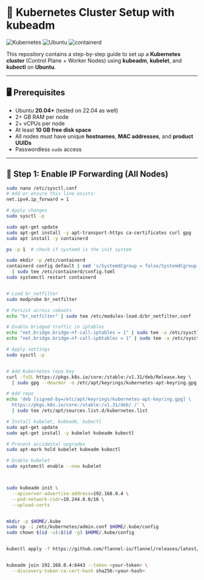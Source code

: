 # 🚀 Kubernetes Cluster Setup with kubeadm

![Kubernetes](https://img.shields.io/badge/Kubernetes-Cluster-blue?logo=kubernetes)
![Ubuntu](https://img.shields.io/badge/Ubuntu-20.04%2B-orange?logo=ubuntu)
![containerd](https://img.shields.io/badge/Runtime-containerd-green)

This repository contains a step-by-step guide to set up a **Kubernetes cluster** (Control Plane + Worker Nodes) using **kubeadm**, **kubelet**, and **kubectl** on **Ubuntu**.

---

## 🖥️ Prerequisites

- Ubuntu **20.04+** (tested on 22.04 as well)  
- 2+ GB RAM per node  
- 2+ vCPUs per node  
- At least **10 GB free disk space**  
- All nodes must have unique **hostnames**, **MAC addresses**, and **product UUIDs**  
- Passwordless `sudo` access  

---

## 🔧 Step 1: Enable IP Forwarding (All Nodes)

```bash
sudo nano /etc/sysctl.conf
# Add or ensure this line exists:
net.ipv4.ip_forward = 1

# Apply changes
sudo sysctl -p

sudo apt-get update
sudo apt-get install -y apt-transport-https ca-certificates curl gpg
sudo apt install -y containerd

ps -p 1  # check if systemd is the init system

sudo mkdir -p /etc/containerd
containerd config default | sed 's/SystemdCgroup = false/SystemdCgroup = true/' \
  | sudo tee /etc/containerd/config.toml
sudo systemctl restart containerd


# Load br_netfilter
sudo modprobe br_netfilter

# Persist across reboots
echo "br_netfilter" | sudo tee /etc/modules-load.d/br_netfilter.conf

# Enable bridged traffic in iptables
echo "net.bridge.bridge-nf-call-iptables = 1" | sudo tee -a /etc/sysctl.conf
echo "net.bridge.bridge-nf-call-ip6tables = 1" | sudo tee -a /etc/sysctl.conf

# Apply settings
sudo sysctl -p


# Add Kubernetes repo key
curl -fsSL https://pkgs.k8s.io/core:/stable:/v1.31/deb/Release.key \
  | sudo gpg --dearmor -o /etc/apt/keyrings/kubernetes-apt-keyring.gpg

# Add repo
echo 'deb [signed-by=/etc/apt/keyrings/kubernetes-apt-keyring.gpg] \
  https://pkgs.k8s.io/core:/stable:/v1.31/deb/ /' \
  | sudo tee /etc/apt/sources.list.d/kubernetes.list

# Install kubelet, kubeadm, kubectl
sudo apt-get update
sudo apt-get install -y kubelet kubeadm kubectl

# Prevent accidental upgrades
sudo apt-mark hold kubelet kubeadm kubectl

# Enable kubelet
sudo systemctl enable --now kubelet



sudo kubeadm init \
  --apiserver-advertise-address=192.168.0.4 \
  --pod-network-cidr=10.244.0.0/16 \
  --upload-certs


mkdir -p $HOME/.kube
sudo cp -i /etc/kubernetes/admin.conf $HOME/.kube/config
sudo chown $(id -u):$(id -g) $HOME/.kube/config


kubectl apply -f https://github.com/flannel-io/flannel/releases/latest/download/kube-flannel.yml


kubeadm join 192.168.0.4:6443 --token <your-token> \
  --discovery-token-ca-cert-hash sha256:<your-hash>


